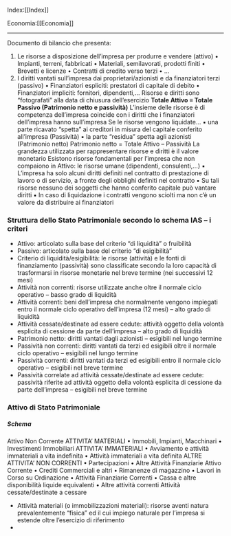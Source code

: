 Index:[[Index]]

Economia:[[Economia]]

---
Documento di bilancio che presenta:
1. Le risorse a disposizione dell’impresa per produrre e vendere
	(attivo)
	• Impianti, terreni, fabbricati
	• Materiali, semilavorati, prodotti finiti
	• Brevetti e licenze
	• Contratti di credito verso terzi
	• ...
2. I diritti vantati sull’impresa dai proprietari/azionisti e da
	finanziatori terzi (passivo)
	• Finanziatori espliciti: prestatori di capitale di debito
	• Finanziatori impliciti: fornitori, dipendenti,...
Risorse e diritti sono “fotografati” alla data di chiusura dell’esercizio
**Totale Attivo ≡ Totale Passivo (Patrimonio netto e passività)**
L’insieme delle risorse è di competenza dell’impresa coincide con i diritti che i finanziatori dell’impresa hanno sull’impresa
Se le risorse vengono liquidate...
▪ una parte ricavato “spetta” ai creditori in misura del capitale
conferito all’impresa (Passività)
▪ la parte “residua” spetta agli azionisti (Patrimonio netto)
Patrimonio netto = Totale Attivo – Passività
La grandezza utilizzata per rappresentare risorse e diritti è il valore monetario
Esistono risorse fondamentali per l’impresa che non compaiono in Attivo: le risorse umane (dipendenti, consulenti,...)
▪ L’impresa ha solo alcuni diritti definiti nel contratto di prestazione
di lavoro o di servizio, a fronte degli obblighi definiti nel contratto
▪ Su tali risorse nessuno dei soggetti che hanno conferito capitale
può vantare diritti
▪ In caso di liquidazione i contratti vengono sciolti ma non c’è un
valore da distribuire ai finanziatori
### Struttura dello Stato Patrimoniale secondo lo schema IAS – i criteri
- Attivo: articolato sulla base del criterio “di liquidità” o fruibilità
- Passivo: articolato sulla base del criterio “di esigibilità”
- Criterio di liquidità/esigibilità: le risorse (attività) e le fonti di finanziamento (passività) sono classificate secondo la loro capacità di trasformarsi in risorse monetarie nel breve termine (nei successivi 12 mesi)
- Attività non correnti: risorse utilizzate anche oltre il normale ciclo operativo – basso grado di liquidità
- Attività correnti: beni dell’impresa che normalmente vengono impiegati entro il normale ciclo operativo dell’impresa (12 mesi) – alto grado di liquidità
- Attività cessate/destinate ad essere cedute: attività oggetto della volontà esplicita di cessione da parte dell’impresa – alto grado di liquidità
- Patrimonio netto: diritti vantati dagli azionisti – esigibili nel lungo termine
- Passività non correnti: diritti vantati da terzi ed esigibili oltre il normale ciclo operativo – esigibili nel lungo termine
- Passività correnti: diritti vantati da terzi ed esigibili entro il normale ciclo operativo – esigibili nel breve termine
- Passività correlate ad attività cessate/destinate ad essere cedute: passività riferite ad attività oggetto della volontà esplicita di cessione da parte dell’impresa – esigibili nel breve termine
### Attivo di Stato Patrimoniale
##### Schema
Attivo Non Corrente
	ATTIVITA’ MATERIALI
		• Immobili, Impianti, Macchinari
		• Investimenti Immobiliari
	ATTIVITA’ IMMATERIALI
		• Avviamento e attività immateriali a vita indefinita
	• Attività immateriali a vita definita
	ALTRE ATTIVITA’ NON CORRENTI
		• Partecipazioni
		• Altre Attività Finanziarie
	Attivo Corrente
		• Crediti Commerciali e altri
		• Rimanenze di magazzino
		• Lavori in Corso su Ordinazione
		• Attività Finanziarie Correnti
		• Cassa e altre disponibilità liquide equivalenti
		• Altre attività correnti
	Attività cessate/destinate a cessare
- Attività materiali (o immobilizzazioni materiali): risorse aventi natura prevalentemente “fisica” ed il cui impiego naturale per l’impresa si estende oltre l’esercizio di riferimento
- 